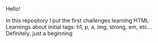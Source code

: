 Hello!

In this repository I put the first challenges learning HTML<br>
Learnings about initial tags: h1, p, a, img, strong, em, etc...<br>
Definitely, just a beginning
